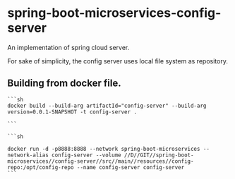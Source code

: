 # spring-boot-microservices-config-server

An implementation of spring cloud server.

For sake of simplicity, the config server uses local file system as repository. 

## Building from docker file.


  
    ```sh 
    docker build --build-arg artifactId="config-server" --build-arg version=0.0.1-SNAPSHOT -t config-server .

    ``` 

    ```sh
    
    docker run -d -p8888:8888 --network spring-boot-microservices --network-alias config-server --volume //D//GIT//spring-boot-microservices//config-server//src//main//resources//config-repo:/opt/config-repo --name config-server config-server
    ```


